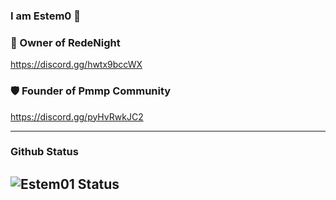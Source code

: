 ### I am Estem0 👀


### 💎 Owner of RedeNight
https://discord.gg/hwtx9bccWX

### 🛡️ Founder of Pmmp Community
https://discord.gg/pyHvRwkJC2

---
### Github Status
![Estem01 Status](https://github-readme-stats.vercel.app/api/?username=Estem01&show_icons=true&hide_border=true&theme=algolia&count_private=true)
---
